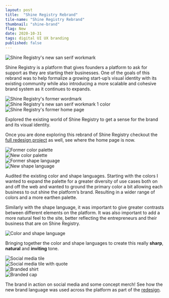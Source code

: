 ```yaml
---
layout: post
title:  "Shine Registry Rebrand"
tile-name: "Shine Registry Rebrand"
thumbnail: "shine-brand"
flag: New
date: 2020-10-31
tags: digital UI UX branding
published: false
---
```


<div class="grid-x grid-padding-x grid-margin-y">
  <div class="cell large-12">
    <img src="../img/shineregistry/logo-color.svg" alt="Shine Registry's new san serif workmark">
  </div>
</div>

<!-- cast shadow animation -->

Shine Registry is a platform that gives founders a platform to ask for support as they are starting their businesses. One of the goals of this rebrand was to help formalize a growing start-up’s visual identity with its existing community while also introducing a more scalable and cohesive brand system as it continues to expands.

<div class="grid-x grid-padding-x grid-margin-y">
  <div class="cell medium-6">
    <img src="../img/shineregistry/logo-former.svg" alt="Shine Registry's former wordmark">
  </div>
  <div class="cell medium-6">
    <img src="../img/shineregistry/logo-black.svg" alt="Shine Registry's new san serif workmark 1 color">
  </div>
  <div class="cell">
    <img src="../img/shineregistry/site-former.jpg" alt="Shine Registry's former home page">
  </div>
</div>

Explored the existing world of Shine Registry to get a sense for the brand and its visual identity.

Once you are done exploring this rebrand of Shine Registry checkout the <a href="{% link _projects/shineregistry.markdown %}">full redesign project</a> as well, see where the home page is now.

<div class="grid-x grid-padding-x grid-margin-y">
  <div class="cell medium-6">
    <img src="../img/shineregistry/colors-former.svg" alt="Former color palette">
  </div>
  <div class="cell medium-6">
    <img src="../img/shineregistry/colors.svg" alt="New color palette">
  </div>
  <div class="cell medium-6">
    <img src="../img/shineregistry/shapes-former.svg" alt="Former shape language">
  </div>
  <div class="cell medium-6">
    <img src="../img/shineregistry/shapes.svg" alt="New shape language">
  </div>
</div>

Audited the existing color and shape languages. Starting with the colors I wanted to expand the palette for a greater diversity of use cases both on and off the web and wanted to ground the primary color a bit allowing each business to out shine the platform’s brand. Resulting in a wider range of colors and a more earthen palette.

Similarly with the shape language, it was important to give greater contrasts between different elements on the platform. It was also important to add a more natural feel to the site, better reflecting the entrepreneurs and their business that are on Shine Registry.

<div class="grid-x grid-padding-x">
  <div class="cell">
    <img src="../img/shineregistry/colors-shapes.svg" alt="Color and shape language">
  </div>
</div>

<p class="post-callout">Bringing together the color and shape languages to create this really <strong>sharp</strong>, <strong>natural</strong> and <strong>inviting</strong> tone.</p>

<div class="grid-x grid-padding-x grid-margin-y">
  <div class="cell medium-6">
    <img src="../img/shineregistry/social.jpg" alt="Social media tile">
  </div>
  <div class="cell medium-6">
    <img src="../img/shineregistry/social-quote.jpg" alt="Social media tile with quote">
  </div>
  <div class="cell">
    <img src="../img/shineregistry/shine-shirt.jpg" alt="Branded shirt">
  </div>
  <div class="cell">
    <img src="../img/shineregistry/shine-cap.jpg" alt="Branded cap">
  </div>
</div>

The brand in action on social media and some concept merch! See how the new brand language was used across the platform as part of the <a href="{% link _projects/shineregistry.markdown %}">redesign</a>.
